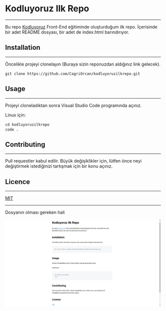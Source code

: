 # Kodluyoruz Ilk Repo
---
Bu repo [Kodluyoruz](https://www.kodluyoruz.org) Front-End eğitiminde oluşturduğum ilk repo. İçerisinde bir adet README dosyası, bir adet de index.html barındırıyor.
## Installation
---
Öncelikle projeyi clonelayın (Buraya sizin reponuzdan aldığınız link gelecek).

```
git clone https://github.com/CagriOrcan/kodluyoruzilkrepo.git
```
## Usage
---
Projeyi cloneladıktan sonra Visual Studio Code programında açınız.

Linux için: 

```
cd kodluyoruzilkrepo
code .
```

## Contributing
---
Pull requestler kabul edilir. Büyük değişiklikler için, lütfen önce neyi değiştirmek istediğinizi tartışmak için bir konu açınız.

## Licence
---
[MIT](https://choosealicense.com/licenses/mit/)

---
Dosyanın olması gereken hali

![Repo](https://raw.githubusercontent.com/Kodluyoruz/taskforce/main/git/odev1/figures/markdown.png)
